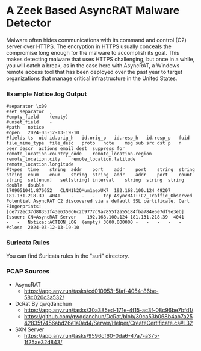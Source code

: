 # A Zeek Based AsyncRAT Malware Detector

Malware often hides communications with its command and control (C2) server over HTTPS. 
The encryption in HTTPS usually conceals the compromise long enough for the malware to 
accomplish its goal. This makes detecting malware that uses HTTPS challenging, but once 
in a while, you will catch a break, as in the case here with AsyncRAT, a Windows remote 
access tool that has been deployed over the past year to target organizations that manage 
critical infrastructure in the United States.

### Example Notice.log Output

```
#separator \x09
#set_separator	,
#empty_field	(empty)
#unset_field	-
#path	notice
#open	2024-03-12-13-19-10
#fields	ts	uid	id.orig_h	id.orig_p	id.resp_h	id.resp_p	fuid	file_mime_type	file_desc	proto	note	msg	sub	src	dst	p	n	peer_descr	actions	email_dest	suppress_for	remote_location.country_code	remote_location.region	remote_location.city	remote_location.latitude	remote_location.longitude
#types	time	string	addr	port	addr	port	string	string	string	enum	enum	string	string	addr	addr	port	count	string	set[enum]	set[string]	interval	string	string	string	double	double
1709051041.876652	CLNN1k2QMum1aexUK7	192.168.100.124	49207	181.131.218.39	4041	-	-	-	tcp	AsyncRAT::C2_Traffic_Observed	Potential AsyncRAT C2 discovered via a default SSL certificate.	Cert Fingerprints: [ce772ec37d88351f43e6350c6c2b9777c9a7855f2a55184fba784e5e7df9e3eb] Issuer: CN=AsyncRAT Server	192.168.100.124	181.131.218.39	4041	-	-	Notice::ACTION_LOG	(empty)	3600.000000	-	-	-	-	-
#close	2024-03-12-13-19-10
```

### Suricata Rules

You can find Suricata rules in the "suri" directory.

### PCAP Sources

- AsyncRAT
  - https://app.any.run/tasks/cd010953-5faf-4054-86be-58c020c3a532/ 
- DcRat By qwqdanchun
  - https://app.any.run/tasks/30a385ed-171e-4f15-ac3f-08c96be7bfd1/ 
  - https://github.com/qwqdanchun/DcRat/blob/30ca53b068b4ab7a2542835f7456abd26e1a0ed4/Server/Helper/CreateCertificate.cs#L32
- SXN Server 
  - https://app.any.run/tasks/9596cf60-0da6-47a7-a375-1f25ae32d843/ 